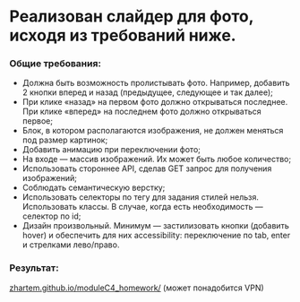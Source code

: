 # Реализован слайдер для фото, исходя из требований ниже.
### Общие требования:
- Должна быть возможность пролистывать фото. Например, добавить 2 кнопки вперед и назад (предыдущее, следующее и так далее);
- При клике «назад» на первом фото должно открываться последнее. При клике «вперед» на последнем фото должно открываться первое;
- Блок, в котором располагаются изображения, не должен меняться под размер картинок;
- Добавить анимацию при переключении фото;
- На входе — массив изображений. Их может быть любое количество;
- Использовать стороннее API, сделав GET запрос для получения изображений;
- Соблюдать семантическую верстку;
- Использовать селекторы по тегу для задания стилей нельзя. Использовать классы. В случае, когда есть необходимость — селектор по id;
- Дизайн произвольный. Минимум — застилизовать кнопки (добавить hover) и обеспечить для них accessibility: переключение по tab, enter и стрелками лево/право.
### Результат: 
[zhartem.github.io/moduleC4_homework/](https://zhartem.github.io/moduleC4_homework/) (может понадобится VPN)
